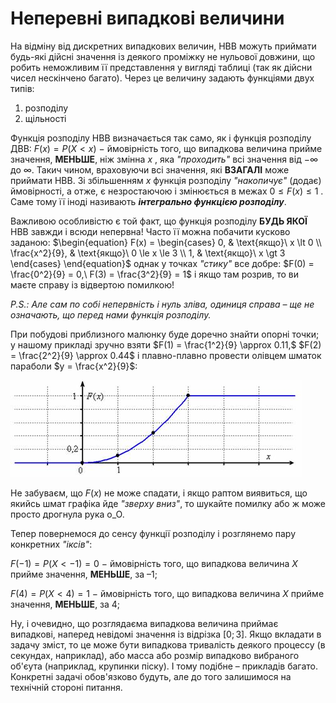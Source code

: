 # Неперевні випадкові величини

На відміну від дискретних випадкових величин, НВВ можуть приймати 
будь-які дійсні значення із деякого проміжку не нульової довжини,
що робить неможливим її представлення у вигляді таблиці (так як 
дійсни чисел нескінчено багато). Через це величину задають функціями
двух типів:

1. розподілу
1. щільності

Функція розподілу НВВ визначається так само, як і функція розподілу
ДВВ: $F(x) = P(X < x)$ $-$ ймовірність того, що випадкова величина
прийме значення, __МЕНЬШЕ__, ніж змінна $x$ , яка *"проходить"* всі
значення від $-\infty$ до $\infty$. Такич чином, враховуючи всі
значення, які __ВЗАГАЛІ__ може приймати НВВ. Зі збільшенням $x$
функція розподілу *"накопичує"* (додає) ймовірності, а отже, є
незростаючою і змінюється в межах $0 \le F(x) \le 1$ . Саме тому 
її іноді називають __*інтегрально функцією розподілу*__.

Важливою особливістю є той факт, що функція розподілу __БУДЬ ЯКОЇ__
НВВ завжди і всюди непервна! Часто її можна побачити кусково заданою:
$\begin{equation}
F(x) = 
    \begin{cases}
        0, & \text{якщо}\ x \lt 0 \\
        \frac{x^2}{9}, & \text{якщо}\  0 \le x \le 3 \\
        1, & \text{якщо}\ x \gt 3
    \end{cases}
\end{equation}$
однак у точках *"стику"* все добре:
$F(0) = \frac{0^2}{9} = 0,\ F(3) = \frac{3^2}{9} = 1$
і якщо там розрив, то ви маєте справу із відвертою помилкою!

*P.S.: Але сам по собі непервність і нуль зліва, одиниця справа –*
*ще не означають, що перед нами функція розподілу.*

При побудові приблизного малюнку буде доречно знайти опорні точки;
у нашому прикладі зручно взяти $F(1) = \frac{1^2}{9} \approx 0.11,$
$F(2) = \frac{2^2}{9} \approx 0.44$ і плавно-плавно провести олівцем
шматок параболи $y = \frac{x^2}{9}$:

![plot-01](/images/probability-theory/continuous-random-variables/plot-01.jpg)

Не забуваєм, що $F(x)$ не може спадати, і якщо раптом виявиться, що
якийсь шмат графіка йде *"зверху вниз"*, то шукайте помилку або ж
може просто дрогнула рука о_О.

Тепер повернемося до сенсу функції розподілу і розглянемо пару
конкретних *"іксів"*:

$F(-1) = P(X \lt -1) = 0 \ -$ ймовірність того, що випадкова
величина $X$ прийме значення, __МЕНЬШЕ__, за –1;

$F(4) = P(X \lt 4) = 1 \ -$ ймовірність того, що випадкова
величина $X$ прийме значення, __МЕНЬШЕ__, за 4;

Ну, і очевидно, що розглядаєма випадкова величина приймає 
випадкові, наперед невідомі значення із відрізка $[0; 3]$. Якщо 
вкладати в задачу зміст, то це може бути випадкова тривалість
деякого процессу (в секундах, наприклад), або масса або розмір
випадково вибраного об'єута (наприклад, крупинки піску). І тому
подібне – прикладів багато. Конкретні задачі обов'язково будуть,
але до того залишимося на технічній стороні питання. 